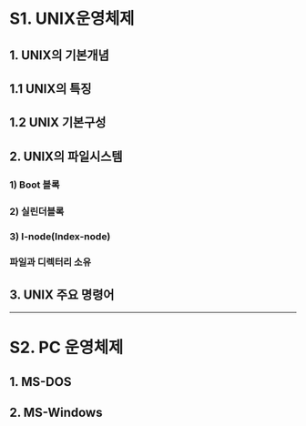 # S1. UNIX운영체제
## 1. UNIX의 기본개념
## 1.1 UNIX의 특징
## 1.2 UNIX 기본구성

## 2. UNIX의 파일시스템
### 1) Boot 블록
### 2) 실린더블록
### 3) I-node(Index-node)
### 파일과 디렉터리 소유

## 3. UNIX 주요 명령어

---
# S2. PC 운영체제
## 1. MS-DOS

## 2. MS-Windows
